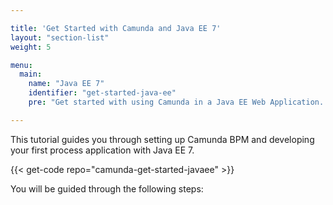 ```yaml
---

title: 'Get Started with Camunda and Java EE 7'
layout: "section-list"
weight: 5

menu:
  main:
    name: "Java EE 7"
    identifier: "get-started-java-ee"
    pre: "Get started with using Camunda in a Java EE Web Application. Learn how to Camunda together with JSF, CDI, EJBs and JPA."

---
```


This tutorial guides you through setting up Camunda BPM and developing your first process application with Java EE 7.

{{< get-code repo="camunda-get-started-javaee" >}}

You will be guided through the following steps:
